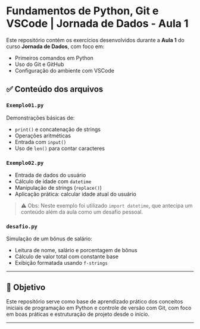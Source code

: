 # Fundamentos de Python, Git e VSCode | Jornada de Dados - Aula 1
  
Este repositório contém os exercícios desenvolvidos durante a **Aula 1** do curso **Jornada de Dados**, com foco em:

- Primeiros comandos em Python
- Uso do Git e GitHub
- Configuração do ambiente com VSCode

## ✅ Conteúdo dos arquivos

### `Exemplo01.py`
Demonstrações básicas de:
- `print()` e concatenação de strings
- Operações aritméticas
- Entrada com `input()`
- Uso de `len()` para contar caracteres

### `Exemplo02.py`
- Entrada de dados do usuário
- Cálculo de idade com `datetime`
- Manipulação de strings (`replace()`)
- Aplicação prática: calcular idade atual do usuário

> ⚠️ Obs: Neste exemplo foi utilizado `import datetime`, que antecipa um conteúdo além da aula como um desafio pessoal.

### `desafio.py`
Simulação de um bônus de salário:
- Leitura de nome, salário e porcentagem de bônus
- Cálculo de valor total com constante base
- Exibição formatada usando `f-strings`

---

## 🚀 Objetivo
Este repositório serve como base de aprendizado prático dos conceitos iniciais de programação em Python e controle de versão com Git, com foco em boas práticas e estruturação de projeto desde o início.

---
